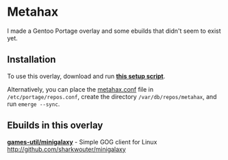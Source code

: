 # Metahax
I made a Gentoo Portage overlay and some ebuilds that didn't seem to exist yet.  


## Installation ##
To use this overlay, download and run **[this setup script](https://raw.githubusercontent.com/metafarion/metahax/master/setup-overlay.sh)**.

Alternatively, you can place the [metahax.conf](https://raw.githubusercontent.com/metafarion/metahax/master/metahax.conf) file in `/etc/portage/repos.conf`, create the directory `/var/db/repos/metahax`, and run `emerge --sync`.

## Ebuilds in this overlay ##

**[games-util/minigalaxy](games-util/minigalaxy)** - Simple GOG client for Linux  
http://github.com/sharkwouter/minigalaxy
